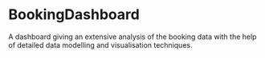 # BookingDashboard
A dashboard giving an extensive analysis of the booking data with the help of detailed data modelling and visualisation techniques.
